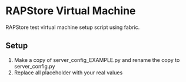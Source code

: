 RAPStore Virtual Machine
========================

RAPStore test virtual machine setup script using fabric.

## Setup
1. Make a copy of server_config_EXAMPLE.py and rename the copy to server_config.py
2. Replace all placeholder with your real values
